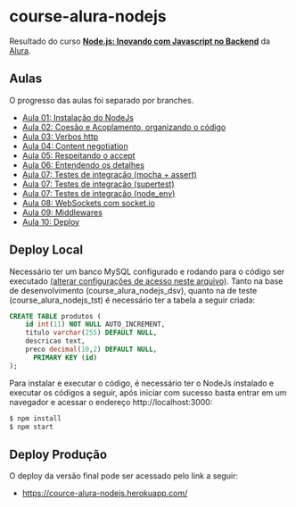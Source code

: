 # course-alura-nodejs

Resultado do curso **[Node.js: Inovando com Javascript no Backend](https://cursos.alura.com.br/course/node-js/)** da [Alura](https://alura.com.br).

## Aulas
O progresso das aulas foi separado por branches.
- [Aula 01: Instalação do NodeJs](https://github.com/raulpe7eira/course-alura-nodejs/tree/Aula-01)
- [Aula 02: Coesão e Acoplamento, organizando o código](https://github.com/raulpe7eira/course-alura-nodejs/tree/Aula-02)
- [Aula 03: Verbos http](https://github.com/raulpe7eira/course-alura-nodejs/tree/Aula-03)
- [Aula 04: Content negotiation](https://github.com/raulpe7eira/course-alura-nodejs/tree/Aula-04)
- [Aula 05: Respeitando o accept](https://github.com/raulpe7eira/course-alura-nodejs/tree/Aula-05)
- [Aula 06: Entendendo os detalhes](https://github.com/raulpe7eira/course-alura-nodejs/tree/Aula-06)
- [Aula 07: Testes de integração (mocha + assert)](https://github.com/raulpe7eira/course-alura-nodejs/tree/Aula-07(mocha%2Bassert))
- [Aula 07: Testes de integração (supertest)](https://github.com/raulpe7eira/course-alura-nodejs/tree/Aula-07(supertest))
- [Aula 07: Testes de integração (node_env)](https://github.com/raulpe7eira/course-alura-nodejs/tree/Aula-07(node_env))
- [Aula 08: WebSockets com socket.io](https://github.com/raulpe7eira/course-alura-nodejs/tree/Aula-08)
- [Aula 09: Middlewares](https://github.com/raulpe7eira/course-alura-nodejs/tree/Aula-09)
- [Aula 10: Deploy](https://github.com/raulpe7eira/course-alura-nodejs/tree/Aula-10)

## Deploy Local
Necessário ter um banco MySQL configurado e rodando para o código ser executado [(alterar configurações de acesso neste arquivo)](../master/app/infra/connectionFactory.js). Tanto na base de desenvolvimento (course_alura_nodejs_dsv), quanto na de teste (course_alura_nodejs_tst) é necessário ter a tabela a seguir criada:

```sql
CREATE TABLE produtos (
    id int(11) NOT NULL AUTO_INCREMENT,
    titulo varchar(255) DEFAULT NULL,
    descricao text,
    preco decimal(10,2) DEFAULT NULL,
      PRIMARY KEY (id)
);
```

Para instalar e executar o código, é necessário ter o NodeJs instalado e executar os códigos a seguir, após iniciar com sucesso basta entrar em um navegador e acessar o endereço http://localhost:3000:

```bash
$ npm install
$ npm start
```

## Deploy Produção 
O deploy da versão final pode ser acessado pelo link a seguir:
- https://cource-alura-nodejs.herokuapp.com/
